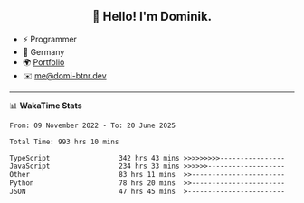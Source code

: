 <h2 align="center">👋 Hello! I'm Dominik.</h2>

- ⚡ Programmer
- 📍 Germany
- 🌍 [Portfolio](https://domi-btnr.dev)
- ✉️ [me@domi-btnr.dev](mailto://me@domi-btnr.dev)

---
📊 **WakaTime Stats**
<!--START_SECTION:waka-->

```txt
From: 09 November 2022 - To: 20 June 2025

Total Time: 993 hrs 10 mins

TypeScript                 342 hrs 43 mins >>>>>>>>>----------------   34.51 %
JavaScript                 234 hrs 33 mins >>>>>>-------------------   23.62 %
Other                      83 hrs 11 mins  >>-----------------------   08.38 %
Python                     78 hrs 20 mins  >>-----------------------   07.89 %
JSON                       47 hrs 45 mins  >------------------------   04.81 %
```

<!--END_SECTION:waka-->
